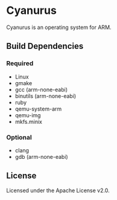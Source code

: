 # Cyanurus

Cyanurus is an operating system for ARM.

## Build Dependencies

### Required

* Linux
* gmake
* gcc (arm-none-eabi)
* binutils (arm-none-eabi)
* ruby
* qemu-system-arm
* qemu-img
* mkfs.minix

### Optional

* clang
* gdb (arm-none-eabi)

## License

Licensed under the Apache License v2.0.

